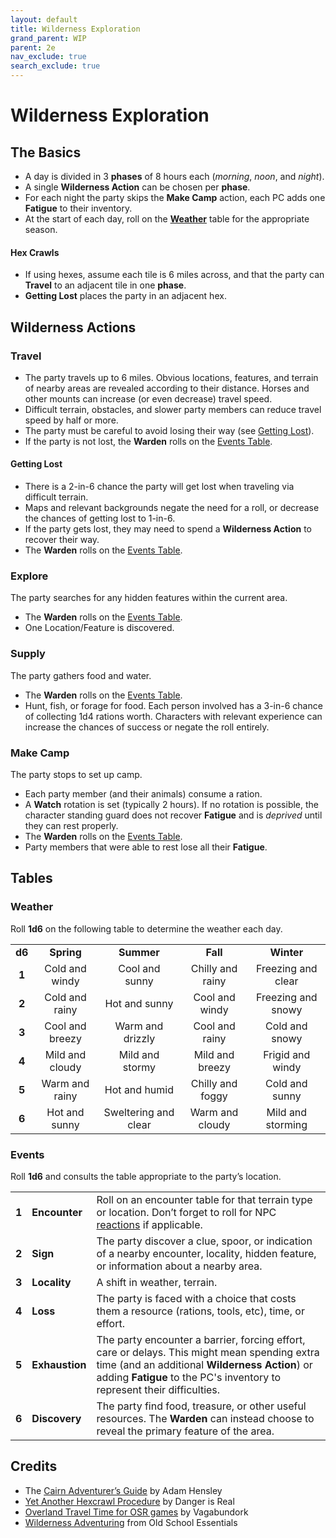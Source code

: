 ```yaml
---
layout: default
title: Wilderness Exploration
grand_parent: WIP
parent: 2e
nav_exclude: true
search_exclude: true
---
```


# Wilderness Exploration

## The Basics
- A day is divided in 3 **phases** of 8 hours each (*morning*, *noon*, and *night*).
- A single **Wilderness Action** can be chosen per **phase**. 
- For each night the party skips the **Make Camp** action, each PC adds one **Fatigue** to their inventory.
- At the start of each day, roll on the [**Weather**](#weather) table for the appropriate season.

#### Hex Crawls
- If using hexes, assume each tile is 6 miles across, and that the party can **Travel** to an adjacent tile in one **phase**.
- **Getting Lost** places the party in an adjacent hex.

## Wilderness Actions
### Travel
- The party travels up to 6 miles. Obvious locations, features, and terrain of nearby areas are revealed according to their distance. Horses and other mounts can increase (or even decrease) travel speed.
- Difficult terrain, obstacles, and slower party members can reduce travel speed by half or more.
- The party must be careful to avoid losing their way (see [Getting Lost](#getting-lost)).
- If the party is not lost, the **Warden** rolls on the [Events Table](#events).

#### Getting Lost
- There is a 2-in-6 chance the party will get lost when traveling via difficult terrain.
- Maps and relevant backgrounds negate the need for a roll, or decrease the chances of getting lost to 1-in-6.
- If the party gets lost, they may need to spend a **Wilderness Action** to recover their way. 
- The **Warden** rolls on the [Events Table](#events).

### Explore
The party searches for any hidden features within the current area.
- The **Warden** rolls on the [Events Table](#events).
- One Location/Feature is discovered.

### Supply
The party gathers food and water.
- The **Warden** rolls on the [Events Table](#events).
- Hunt, fish, or forage for food. Each person involved has a 3-in-6 chance of collecting 1d4 rations worth. Characters with relevant experience can increase the chances of success or negate the roll entirely. 

### **Make Camp**
The party stops to set up camp.
- Each party member (and their animals) consume a ration.
- A **Watch** rotation is set (typically 2 hours). If no rotation is possible, the character standing guard does not recover **Fatigue** and is _deprived_ until they can rest properly.
- The **Warden** rolls on the [Events Table](#events).
- Party members that were able to rest lose all their **Fatigue**.

## Tables

### Weather
Roll **1d6** on the following table to determine the weather each day.

| | | | | |
| :-----: | :--: | :-----: | :--: | :--: |
| **d6**   | **Spring**            | **Summer**                | **Fall**               | **Winter**                |
| **1**    | Cold and windy            | Cool and sunny        | Chilly and rainy   | Freezing and clear    |
| **2**    | Cold and rainy            | Hot and sunny         | Cool and windy     | Freezing and snowy    |
| **3**    | Cool and breezy           | Warm and drizzly      | Cool and rainy     | Cold and snowy        |
| **4**    | Mild and cloudy           | Mild and stormy       | Mild and breezy    | Frigid and windy      |
| **5**    | Warm and rainy            | Hot and humid         | Chilly and foggy   | Cold and sunny        |
| **6**    | Hot and sunny             | Sweltering and clear  | Warm and cloudy    | Mild and storming     |

### Events 
Roll **1d6** and consults the table appropriate to the party’s location.

|                         |                  |             |
| ----------------------- | ---------------- | ----------- |
|  **1** |  **Encounter** | Roll on an encounter table for that terrain type or location. Don’t forget to roll for NPC [reactions](/cairn-srd/#reactions) if applicable. |
|  **2** | **Sign**  | The party discover a clue, spoor, or indication of a nearby encounter, locality, hidden feature, or information about a nearby area.   |
|  **3** | **Locality**  | A shift in weather, terrain.   |
|  **4** | **Loss**  | The party is faced with a choice that costs them a resource (rations, tools, etc), time, or effort. |
|  **5** | **Exhaustion** |  The party encounter a barrier, forcing effort, care or delays. This might mean spending extra time (and an additional **Wilderness Action**) or adding **Fatigue** to the PC's inventory to represent their difficulties.
|  **6** | **Discovery** | The party find food, treasure, or other useful resources. The **Warden** can instead choose to reveal the primary feature of the area.  |

## Credits

- The [Cairn Adventurer’s Guide](https://adamhensley.itch.io/cairn-adventurers-guide) by Adam Hensley
- [Yet Another Hexcrawl Procedure](https://dangerisreal.blogspot.com/2021/08/yet-another-hexcrawl-procedure-there-is.html) by Danger is Real
- [Overland Travel Time for OSR games](https://magickuser.wordpress.com/2020/02/19/overland-travel-time-for-osr-games/) by Vagabundork
- [Wilderness Adventuring](https://oldschoolessentials.necroticgnome.com/srd/index.php/Wilderness_Adventuring) from Old School Essentials